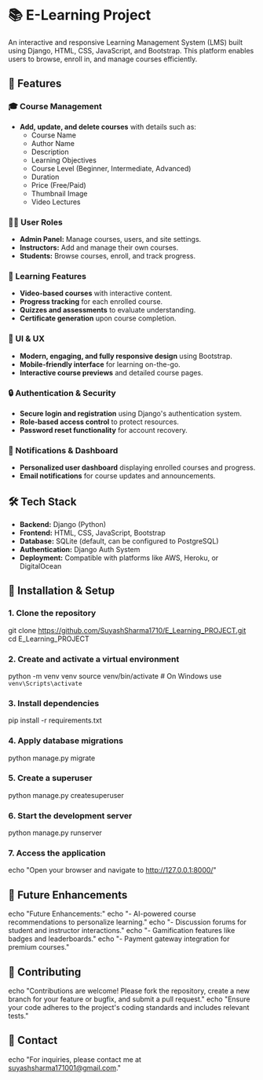 # 📚 E-Learning Project

An interactive and responsive Learning Management System (LMS) built using Django, HTML, CSS, JavaScript, and Bootstrap. This platform enables users to browse, enroll in, and manage courses efficiently.

## 🚀 Features

### 🎓 Course Management
- **Add, update, and delete courses** with details such as:
  - Course Name
  - Author Name
  - Description
  - Learning Objectives
  - Course Level (Beginner, Intermediate, Advanced)
  - Duration
  - Price (Free/Paid)
  - Thumbnail Image
  - Video Lectures

### 👨‍🏫 User Roles
- **Admin Panel:** Manage courses, users, and site settings.
- **Instructors:** Add and manage their own courses.
- **Students:** Browse courses, enroll, and track progress.

### 📖 Learning Features
- **Video-based courses** with interactive content.
- **Progress tracking** for each enrolled course.
- **Quizzes and assessments** to evaluate understanding.
- **Certificate generation** upon course completion.

### 🎨 UI & UX
- **Modern, engaging, and fully responsive design** using Bootstrap.
- **Mobile-friendly interface** for learning on-the-go.
- **Interactive course previews** and detailed course pages.

### 🔒 Authentication & Security
- **Secure login and registration** using Django's authentication system.
- **Role-based access control** to protect resources.
- **Password reset functionality** for account recovery.

### 🔔 Notifications & Dashboard
- **Personalized user dashboard** displaying enrolled courses and progress.
- **Email notifications** for course updates and announcements.

## 🛠️ Tech Stack
- **Backend:** Django (Python)
- **Frontend:** HTML, CSS, JavaScript, Bootstrap
- **Database:** SQLite (default, can be configured to PostgreSQL)
- **Authentication:** Django Auth System
- **Deployment:** Compatible with platforms like AWS, Heroku, or DigitalOcean

## 📂 Installation & Setup

### 1. Clone the repository
git clone https://github.com/SuyashSharma1710/E_Learning_PROJECT.git
cd E_Learning_PROJECT

### 2. Create and activate a virtual environment
python -m venv venv
source venv/bin/activate  # On Windows use `venv\Scripts\activate`

### 3. Install dependencies
pip install -r requirements.txt

### 4. Apply database migrations
python manage.py migrate

### 5. Create a superuser
python manage.py createsuperuser

### 6. Start the development server
python manage.py runserver

### 7. Access the application
echo "Open your browser and navigate to http://127.0.0.1:8000/"

## 🎯 Future Enhancements
echo "Future Enhancements:"
echo "- AI-powered course recommendations to personalize learning."
echo "- Discussion forums for student and instructor interactions."
echo "- Gamification features like badges and leaderboards."
echo "- Payment gateway integration for premium courses."

## 🤝 Contributing
echo "Contributions are welcome! Please fork the repository, create a new branch for your feature or bugfix, and submit a pull request."
echo "Ensure your code adheres to the project's coding standards and includes relevant tests."

## 📧 Contact
echo "For inquiries, please contact me at suyashsharma171001@gmail.com."

